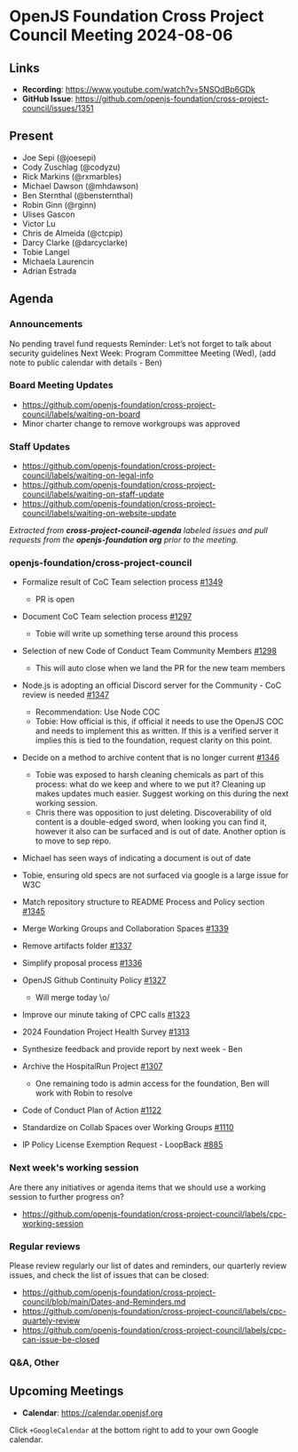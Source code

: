 # OpenJS Foundation Cross Project Council Meeting 2024-08-06

## Links

* **Recording**: https://www.youtube.com/watch?v=5NSOdBp6GDk
* **GitHub Issue**: https://github.com/openjs-foundation/cross-project-council/issues/1351

## Present

* Joe Sepi (@joesepi)
* Cody Zuschlag (@codyzu)
* Rick Markins (@rxmarbles)
* Michael Dawson (@mhdawson)
* Ben Sternthal (@bensternthal)
* Robin Ginn (@rginn)
* Ulises Gascon
* Victor Lu
* Chris de Almeida (@ctcpip)
* Darcy Clarke (@darcyclarke)
* Tobie Langel
* Michaela Laurencin
* Adrian Estrada

## Agenda

### Announcements

No pending travel fund requests
Reminder: Let’s not forget to talk about security guidelines
Next Week: Program Committee Meeting (Wed), (add note to public calendar with details - Ben)

### Board Meeting Updates

- https://github.com/openjs-foundation/cross-project-council/labels/waiting-on-board
- Minor charter change to remove workgroups was approved

### Staff Updates

- https://github.com/openjs-foundation/cross-project-council/labels/waiting-on-legal-info
- https://github.com/openjs-foundation/cross-project-council/labels/waiting-on-staff-update
- https://github.com/openjs-foundation/cross-project-council/labels/waiting-on-website-update

_Extracted from **cross-project-council-agenda** labeled issues and pull requests from the **openjs-foundation org** prior to the meeting._

### openjs-foundation/cross-project-council

* Formalize result of CoC Team selection process [#1349](https://github.com/openjs-foundation/cross-project-council/pull/1349)
  * PR is open

* Document CoC Team selection process [#1297](https://github.com/openjs-foundation/cross-project-council/issues/1297)
  * Tobie will write up something terse around this process

* Selection of new Code of Conduct Team Community Members 
[#1298](https://github.com/openjs-foundation/cross-project-council/issues/1298)
  * This will auto close when we land the PR for the new team members

* Node.js is adopting an official Discord server for the Community - CoC review is needed [#1347](https://github.com/openjs-foundation/cross-project-council/issues/1347)
   * Recommendation: Use Node COC 
   * Tobie: How official is this, if official it needs to use the OpenJS COC and needs to implement this as written. If this is a verified server it implies this is tied to the foundation, request clarity on this point.

* Decide on a method to archive content that is no longer current [#1346](https://github.com/openjs-foundation/cross-project-council/issues/1346)
   * Tobie was exposed to harsh cleaning chemicals as part of this process: what do we keep and where to we put it? Cleaning up makes updates much easier. Suggest working on this during the next working session. 
   * Chris there was opposition to just deleting. Discoverability of old content is a double-edged sword, when looking you can find it, however it also can be surfaced and is out of date. Another option is to move to sep repo. 
* Michael has seen ways of indicating a document is out of date
* Tobie, ensuring old specs are not surfaced via google is a large issue for W3C

* Match repository structure to README Process and Policy section [#1345](https://github.com/openjs-foundation/cross-project-council/issues/1345)

* Merge Working Groups and Collaboration Spaces [#1339](https://github.com/openjs-foundation/cross-project-council/pull/1339)

* Remove artifacts folder [#1337](https://github.com/openjs-foundation/cross-project-council/pull/1337)

* Simplify proposal process [#1336](https://github.com/openjs-foundation/cross-project-council/pull/1336)

* OpenJS Github Continuity Policy [#1327](https://github.com/openjs-foundation/cross-project-council/issues/1327)
   * Will merge today \o/

* Improve our minute taking of CPC calls [#1323](https://github.com/openjs-foundation/cross-project-council/issues/1323)

* 2024 Foundation Project Health Survey [#1313](https://github.com/openjs-foundation/cross-project-council/issues/1313)
* Synthesize feedback and provide report by next week - Ben

* Archive the HospitalRun Project [#1307](https://github.com/openjs-foundation/cross-project-council/issues/1307)
   * One remaining todo is admin access for the foundation, Ben will work with Robin to resolve

* Code of Conduct Plan of Action [#1122](https://github.com/openjs-foundation/cross-project-council/issues/1122)

* Standardize on Collab Spaces over Working Groups [#1110](https://github.com/openjs-foundation/cross-project-council/issues/1110)

* IP Policy License Exemption Request - LoopBack [#885](https://github.com/openjs-foundation/cross-project-council/issues/885)

### Next week's working session

Are there any initiatives or agenda items that we should use a working session to further progress on?
- https://github.com/openjs-foundation/cross-project-council/labels/cpc-working-session

### Regular reviews

Please review regularly our list of dates and reminders, our quarterly review issues, and check the list of issues that can be closed:

- https://github.com/openjs-foundation/cross-project-council/blob/main/Dates-and-Reminders.md
- https://github.com/openjs-foundation/cross-project-council/labels/cpc-quartely-review
- https://github.com/openjs-foundation/cross-project-council/labels/cpc-can-issue-be-closed

### Q&A, Other

## Upcoming Meetings

- **Calendar**: <https://calendar.openjsf.org>

Click `+GoogleCalendar` at the bottom right to add to your own Google calendar.

